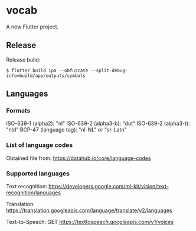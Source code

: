# vocab

A new Flutter project.

## Release

Release build: 

    $ flutter build ipa --obfuscate --split-debug-info=build/app/outputs/symbols

## Languages

### Formats

ISO-639-1 (alpha2): "nl"
ISO-639-2 (alpha3-b): "dut"
ISO-639-2 (alpha3-t): "nld"
BCP-47 (language tag): "nl-NL" or "sr-Latn"

### List of language codes

Obtained file from: https://datahub.io/core/language-codes

### Supported languages

Text recognition: https://developers.google.com/ml-kit/vision/text-recognition/languages

Translation: https://translation.googleapis.com/language/translate/v2/languages

Text-to-Speech: GET https://texttospeech.googleapis.com/v1/voices

